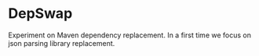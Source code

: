 # DepSwap

Experiment on Maven dependency replacement. In a first time we focus on json parsing library replacement.


